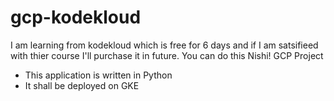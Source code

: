 # gcp-kodekloud
I am learning from kodekloud which is free for 6 days and if I am satsifieed with thier course I'll purchase it in future. You can do this Nishi! 
GCP Project

<!-- Docker File Application -->

- This application is written in Python
- It shall be deployed on GKE

